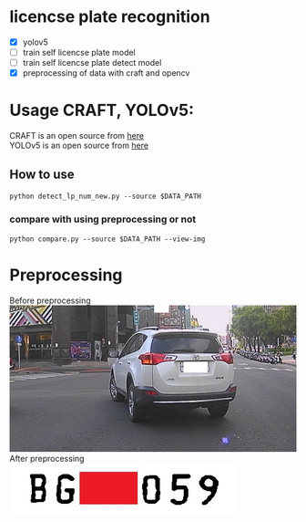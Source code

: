 # licencse plate recognition
- [x] yolov5
- [ ] train self licencse plate model
- [ ] train self licencse plate detect model
- [x] preprocessing of data with craft and opencv

# Usage CRAFT, YOLOv5:
CRAFT is an open source from [here](https://github.com/clovaai/CRAFT-pytorch)  
YOLOv5 is an open source from [here](https://github.com/ultralytics/yolov5) 

## How to use
```shell
python detect_lp_num_new.py --source $DATA_PATH
```
### compare with using preprocessing or not
```shell
python compare.py --source $DATA_PATH --view-img
```

# Preprocessing
Before preprocessing  
![](./doc/demo.png )  
After preprocessing  
![](./doc/demo.jpg )  
